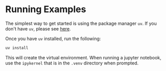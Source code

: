 # Running Examples

The simplest way to get started is using the package manager `uv`. If you don't have `uv`, please see [here](https://docs.astral.sh/uv/getting-started/installation/).

Once you have `uv` installed, run the following:

```bash
uv install
```

This will create the virtual environment. When running a jupyter notebook, use the `ipykernel` that is in the `.venv` directory when prompted.